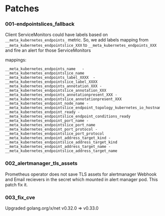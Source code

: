 # Patches

### 001-endpointslices_fallback
Client ServiceMonitors could have labels based on `__meta_kubernetes_endpoints_` metric.
So, we add labels mapping from `__meta_kubernetes_endpointslice_XXX` to `__meta_kubernetes_endpoints_XXX` and fire an alert
for those ServiceMonitors

mappings:
```
__meta_kubernetes_endpoints_name   - __meta_kubernetes_endpointslice_name
__meta_kubernetes_endpoints_label_XXXX  - __meta_kubernetes_endpointslice_label_XXXX
__meta_kubernetes_endpoints_annotation_XXX - __meta_kubernetes_endpointslice_annotation_XXX
__meta_kubernetes_endpoints_annotationpresent_XXX - __meta_kubernetes_endpointslice_annotationpresent_XXX
__meta_kubernetes_endpoint_node_name - __meta_kubernetes_endpointslice_endpoint_topology_kubernetes_io_hostname
__meta_kubernetes_endpoint_ready - __meta_kubernetes_endpointslice_endpoint_conditions_ready
__meta_kubernetes_endpoint_port_name - __meta_kubernetes_endpointslice_port_name
__meta_kubernetes_endpoint_port_protocol - __meta_kubernetes_endpointslice_port_protocol
__meta_kubernetes_endpoint_address_target_kind - __meta_kubernetes_endpointslice_address_target_kind
__meta_kubernetes_endpoint_address_target_name - __meta_kubernetes_endpointslice_address_target_name
```

### 002_alertmanager_tls_assets
Prometheus operator does not save TLS assets for alertmanager Webhook and Email recievers in the secret which mounted in alert manager pod. This patch fix it.

### 003_fix_cve
Upgraded golang.org/x/net v0.32.0 => v0.33.0
